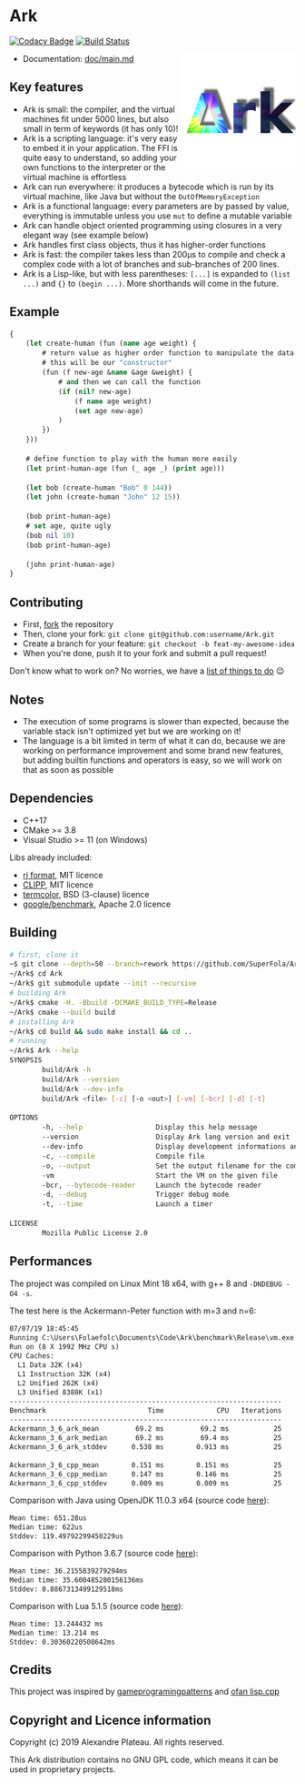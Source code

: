 # Ark

[![Codacy Badge](https://api.codacy.com/project/badge/Grade/fd5900d08a97487486c43079c06e19ce)](https://app.codacy.com/app/folaefolc/Ark?utm_source=github.com&utm_medium=referral&utm_content=SuperFola/Ark&utm_campaign=Badge_Grade_Settings)
[![Build Status](https://travis-ci.org/SuperFola/Ark.svg?branch=rework)](https://travis-ci.org/SuperFola/Ark)

<img align="right" src="images/Ark.png" width=200px>

* Documentation: [doc/main.md](doc/main.md)

## Key features

* Ark is small: the compiler, and the virtual machines fit under 5000 lines, but also small in term of keywords (it has only 10)!
* Ark is a scripting language: it's very easy to embed it in your application. The FFI is quite easy to understand, so adding your own functions to the interpreter or the virtual machine is effortless
* Ark can run everywhere: it produces a bytecode which is run by its virtual machine, like Java but without the `OutOfMemoryException`
* Ark is a functional language: every parameters are by passed by value, everything is immutable unless you use `mut` to define a mutable variable
* Ark can handle object oriented programming using closures in a very elegant way (see example below)
* Ark handles first class objects, thus it has higher-order functions
* Ark is fast: the compiler takes less than 200µs to compile and check a complex code with a lot of branches and sub-branches of 200 lines.
* Ark is a Lisp-like, but with less parentheses: `[...]` is expanded to `(list ...)` and `{}` to `(begin ...)`. More shorthands will come in the future.

## Example

```clojure
{
    (let create-human (fun (name age weight) {
        # return value as higher order function to manipulate the data above
        # this will be our "constructor"
        (fun (f new-age &name &age &weight) {
            # and then we can call the function
            (if (nil? new-age)
                (f name age weight)
                (set age new-age)
            )
        })
    }))

    # define function to play with the human more easily
    (let print-human-age (fun (_ age _) (print age)))

    (let bob (create-human "Bob" 0 144))
    (let john (create-human "John" 12 15))

    (bob print-human-age)
    # set age, quite ugly
    (bob nil 10)
    (bob print-human-age)

    (john print-human-age)
}
```

## Contributing

* First, [fork](https://github.com/SuperFola/Ark/fork) the repository
* Then, clone your fork: `git clone git@github.com:username/Ark.git`
* Create a branch for your feature: `git checkout -b feat-my-awesome-idea`
* When you're done, push it to your fork and submit a pull request!

Don't know what to work on? No worries, we have a [list of things to do](https://github.com/SuperFola/Ark/projects) :wink:

## Notes

* The execution of some programs is slower than expected, because the variable stack isn't optimized yet but we are working on it!
* The language is a bit limited in term of what it can do, because we are working on performance improvement and some brand new features, but adding builtin functions and operators is easy, so we will work on that as soon as possible

## Dependencies

* C++17
* CMake >= 3.8
* Visual Studio >= 11 (on Windows)

Libs already included:
* [rj format](https://github.com/ryjen/format), MIT licence
* [CLIPP](https://github.com/muellan/clipp), MIT licence
* [termcolor](https://github.com/ikalnytskyi/termcolor), BSD (3-clause) licence
* [google/benchmark](https://github.com/google/benchmark), Apache 2.0 licence

## Building

```bash
# first, clone it
~$ git clone --depth=50 --branch=rework https://github.com/SuperFola/Ark.git
~/Ark$ cd Ark
~/Ark$ git submodule update --init --recursive
# building Ark
~/Ark$ cmake -H. -Bbuild -DCMAKE_BUILD_TYPE=Release
~/Ark$ cmake --build build
# installing Ark
~/Ark$ cd build && sudo make install && cd ..
# running
~/Ark$ Ark --help
SYNOPSIS
        build/Ark -h 
        build/Ark --version 
        build/Ark --dev-info 
        build/Ark <file> [-c] [-o <out>] [-vm] [-bcr] [-d] [-t] 

OPTIONS
        -h, --help                  Display this help message
        --version                   Display Ark lang version and exit
        --dev-info                  Display development informations and exit
        -c, --compile               Compile file
        -o, --output                Set the output filename for the compiler
        -vm                         Start the VM on the given file
        -bcr, --bytecode-reader     Launch the bytecode reader
        -d, --debug                 Trigger debug mode
        -t, --time                  Launch a timer

LICENSE
        Mozilla Public License 2.0
```

## Performances

The project was compiled on Linux Mint 18 x64, with g++ 8 and `-DNDEBUG -O4 -s`.

The test here is the Ackermann-Peter function with m=3 and n=6:

```
07/07/19 18:45:45
Running C:\Users\Folaefolc\Documents\Code\Ark\benchmark\Release\vm.exe
Run on (8 X 1992 MHz CPU s)
CPU Caches:
  L1 Data 32K (x4)
  L1 Instruction 32K (x4)
  L2 Unified 262K (x4)
  L3 Unified 8388K (x1)
-------------------------------------------------------------------
Benchmark                         Time             CPU   Iterations
-------------------------------------------------------------------
Ackermann_3_6_ark_mean         69.2 ms         69.2 ms           25
Ackermann_3_6_ark_median       69.2 ms         69.4 ms           25
Ackermann_3_6_ark_stddev      0.538 ms        0.913 ms           25

Ackermann_3_6_cpp_mean        0.151 ms        0.151 ms           25
Ackermann_3_6_cpp_median      0.147 ms        0.146 ms           25
Ackermann_3_6_cpp_stddev      0.009 ms        0.009 ms           25
```

Comparison with Java using OpenJDK 11.0.3 x64 (source code [here](benchmarks/Ackermann.java)):
```
Mean time: 651.28us
Median time: 622us
Stddev: 119.49792299450229us
```

Comparison with Python 3.6.7 (source code [here](benchmarks/ackermann.py)):
```
Mean time: 36.2155839279294ms
Median time: 35.600485280156136ms
Stddev: 0.8867313499129518ms
```

Comparison with Lua 5.1.5 (source code [here](benchmarks/ackermann.lua)):
```
Mean time: 13.244432 ms
Median time: 13.214 ms
Stddev: 0.30360220508642ms
```

## Credits

This project was inspired by [gameprogramingpatterns](http://gameprogrammingpatterns.com/bytecode.html) and [ofan lisp.cpp](https://gist.github.com/ofan/721464)

## Copyright and Licence information

Copyright (c) 2019 Alexandre Plateau. All rights reserved.

This Ark distribution contains no GNU GPL code, which means it can be used in proprietary projects.
